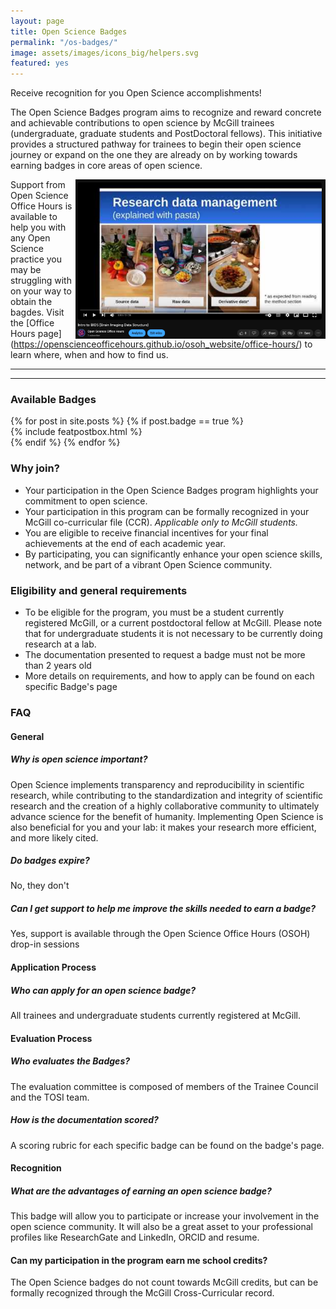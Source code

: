 ```yaml
---
layout: page
title: Open Science Badges
permalink: "/os-badges/"
image: assets/images/icons_big/helpers.svg
featured: yes
---
```

<!--- This first line will be displayed on the landing page with the Post title--->
Receive recognition for you Open Science accomplishments!

<div class="row align-items-end justify-content-between">
    <div class="col-md-8">
      <p class="lead text-lg-left text-left">
        The Open Science Badges program aims to recognize and reward concrete and achievable contributions to open science by McGill trainees (undergraduate, graduate students and PostDoctoral fellows).
        This initiative provides a structured pathway for trainees to begin their open science journey or expand on the one they are already on by working towards earning badges in core areas of open science.
      </p>
    </div>
    <div class="col-md-4 text-right pl-0 pl-lg-6 mt-4 mb-3">
      <a href="https://www.youtube.com/watch?v=OHxnwzOKqHM&list=PL4IAzeXaocvx2rSfU1YCuTN3SmnOMqOz3&index=4E"><img width="400" src="../assets/images/video_screenshots/2023-10-05_osoh_ko_oct-video-screenshot.png" alt="IMAGE ALT TEXT" style="float: right;"></a>
    </div>
</div>

Support from Open Science Office Hours is available to help you with any Open Science practice you may be struggling with on your way to obtain the bagdes.
Visit the [Office Hours page] (https://openscienceofficehours.github.io/osoh_website/office-hours/) to learn where, when and how to find us.

<hr>
<hr>

### Available Badges
<!-- Featured Posts
================================================== -->
<section class="row justify-content-center text-center">
  {% for post in site.posts %}
      {% if post.badge == true %}
          <div class="col-md-4 mb-5">
          {% include featpostbox.html %}
          </div>
      {% endif %}
  {% endfor %}
</section>

### Why join?
* Your participation in the Open Science Badges program highlights your commitment to open science.
* Your participation in this program can be formally recognized in your McGill co-curricular file (CCR). _Applicable only to McGill students._
* You are eligible to receive financial incentives for your final achievements at the end of each academic year.
* By participating, you can significantly enhance your open science skills, network, and be part of a vibrant Open Science community.

### Eligibility and general requirements
* To be eligible for the program, you must be a student currently registered McGill, or a current postdoctoral fellow at McGill. Please note that for undergraduate students it is not necessary to be currently doing research at a lab.
* The documentation presented to request a badge must not be more than 2 years old
* More details on requirements, and how to apply can be found on each specific Badge's page

### FAQ
#### General
##### Why is open science important?
Open Science implements transparency and reproducibility in scientific research, while contributing to the standardization 
and integrity of scientific research and the creation of a highly collaborative community to ultimately advance science for the benefit of humanity.
Implementing Open Science is also beneficial for you and your lab: it makes your research more efficient, and more likely cited.
##### Do badges expire?
No, they don't
##### Can I get support to help me improve the skills needed to earn a badge? 
Yes, support is available through the Open Science Office Hours (OSOH) drop-in sessions
#### Application Process
##### Who can apply for an open science badge?
All trainees and undergraduate students currently registered at McGill.
#### Evaluation Process
##### Who evaluates the Badges?
The evaluation committee is composed of members of the Trainee Council and the TOSI team.
##### How is the documentation scored?
A scoring rubric for each specific badge can be found on the badge's page.
#### Recognition
##### What are the advantages of earning an open science badge?
This badge will allow you to participate or increase your involvement in the open science community. It will also be a great asset to your professional profiles like ResearchGate and LinkedIn, ORCID and resume.
#### Can my participation in the program earn me school credits?
The Open Science badges do not count towards McGill credits, but can be formally recognized through the McGill Cross-Curricular record.
